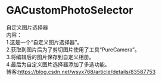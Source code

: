 # GACustomPhotoSelector
自定义图片选择器<br/>
内容：<br/>
1.这是一个“自定义图片选择器”。<br/>
2.获取到图片后为了剪切图片使用了工具“PureCamera”。<br/>
3.将编辑后的图片保存到自定义相册。<br/>
4.最后为自定义图片选择器添加了多选功能。<br/>
博客:https://blog.csdn.net/wsyx768/article/details/83587753<br/>

